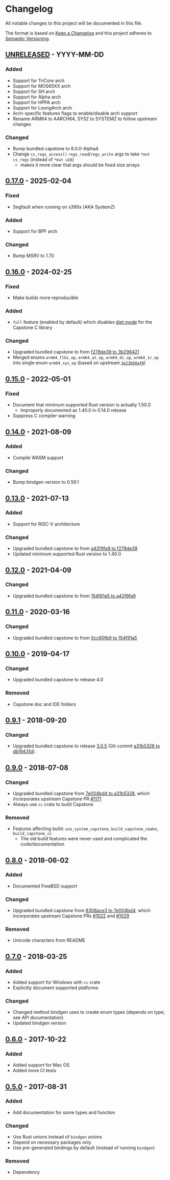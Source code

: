 # Changelog
All notable changes to this project will be documented in this file.

The format is based on [Keep a Changelog](https://keepachangelog.com/en/1.0.0/)
and this project adheres to [Semantic Versioning](https://semver.org/spec/v2.0.0.html).

## [UNRELEASED] - YYYY-MM-DD
### Added
- Support for TriCore arch
- Support for MOS65XX arch
- Support for SH arch
- Support for Alpha arch
- Support for HPPA arch
- Support for LoongArch arch
- Arch-specific features flags to enable/disable arch support
- Rename ARM64 to AARCH64, SYSZ to SYSTEMZ to follow upstream changes

### Changed
- Bump bundled capstone to 6.0.0-Alpha4
- Change `cs_regs_access()` `regs_read`/`regs_write` args to take `*mut cs_regs` (instead of `*mut u16`)
    - makes it more clear that args should be fixed size arrays

## [0.17.0] - 2025-02-04
### Fixed
- Segfault when running on s390x (AKA SystemZ)

### Added
- Support for BPF arch

### Changed
- Bump MSRV to 1.70

## [0.16.0] - 2024-02-25
### Fixed
- Make builds more reproducible

### Added
- `full` feature (enabled by default) which disables [diet mode] for the Capstone C library

[diet mode]: https://www.capstone-engine.org/diet.html

### Changed
- Upgraded bundled capstone to from [f278de39 to 3b298421](https://github.com/aquynh/capstone/compare/f278de39...3b298421)
- Merged enums `arm64_tlbi_op`, `arm64_at_op`, `arm64_dc_op`, `arm64_ic_op` into single enum `arm64_sys_op` (based on upstream [`3e23b60af0`](https://github.com/capstone-engine/capstone/commit/3e23b60af04aa75eb17c14ba33d6ed139a2c405c))

## [0.15.0] - 2022-05-01
### Fixed
- Document that minimum supported Rust version is actually 1.50.0
    - Improperly documented as 1.40.0 in 0.14.0 release
- Suppress C compiler warning

## [0.14.0] - 2021-08-09

### Added
- Compile WASM support

### Changed
- Bump bindgen version to 0.59.1

## [0.13.0] - 2021-07-13

### Added
- Support for RISC-V architecture

### Changed
- Upgraded bundled capstone to from [a42f9fa9 to f278de39](https://github.com/aquynh/capstone/compare/a42f9fa9...f278de39)
- Updated minimum supported Rust version to 1.40.0

## [0.12.0] - 2021-04-09
### Changed
- Upgraded bundled capstone to from [154f91a5 to a42f9fa9](https://github.com/aquynh/capstone/compare/154f91a5...a42f9fa9)

## [0.11.0] - 2020-03-16
### Changed
- Upgraded bundled capstone to from [0cc60fb9 to 154f91a5](https://github.com/aquynh/capstone/compare/0cc60fb9...154f91a5)

## [0.10.0] - 2019-04-17
### Changed
- Upgraded bundled capstone to release 4.0

### Removed
- Capstone doc and IDE folders

## [0.9.1] - 2018-09-20
### Changed
- Upgraded bundled capstone to release [3.0.5](https://github.com/aquynh/capstone/releases/tag/3.0.5)
  (Git commit [a31b5328 to db19431d](https://github.com/aquynh/capstone/compare/a31b5328...db19431d)).

## [0.9.0] - 2018-07-08

### Changed
- Upgraded bundled capstone from
  [7e004bd4 to a31b5328](https://github.com/aquynh/capstone/compare/7e004bd4...a31b5328),
  which incorporates upstream Capstone PR
  [#1171](https://github.com/aquynh/capstone/pull/1171)
- Always use `cc` crate to build Capstone

### Removed
- Features affecting build: `use_system_capstone`, `build_capstone_cmake`, `build_capstone_cc`
    - The old build features were never used and complicated the code/documentation

## [0.8.0] - 2018-06-02
### Added
- Documented FreeBSD support

### Changed
- Upgraded bundled capstone from
  [8308ace3 to 7e004bd4](https://github.com/aquynh/capstone/compare/8308ace3...7e004bd4),
  which incorporates upstream Capstone PRs
  [#1022](https://github.com/aquynh/capstone/pull/1022) and
  [#1029](https://github.com/aquynh/capstone/pull/1029)

### Removed
- Unicode characters from README

## [0.7.0] - 2018-03-25
### Added
- Added support for Windows with `cc` crate
- Explicitly document supported platforms

### Changed
- Changed method bindgen uses to create enum types (depends on type; see API documentation)
- Updated bindgen version

## [0.6.0] - 2017-10-22
### Added
- Added support for Mac OS
- Added more CI tests

## [0.5.0] - 2017-08-31
### Added
- Add documentation for some types and function

### Changed
- Use Rust unions instead of `bindgen` unions
- Depend on necessary packages only
- Use pre-generated bindings by default (instead of running `bindgen`)

### Removed
- Dependency

[UNRELEASED]: https://github.com/capstone-rust/capstone-rs/compare/capstone-sys-v0.17.0...master
[0.17.0]: https://github.com/capstone-rust/capstone-rs/compare/capstone-sys-v0.16.0...capstone-sys-v0.17.0
[0.16.0]: https://github.com/capstone-rust/capstone-rs/compare/capstone-sys-v0.15.0...capstone-sys-v0.16.0
[0.15.0]: https://github.com/capstone-rust/capstone-rs/compare/capstone-sys-v0.14.0...capstone-sys-v0.15.0
[0.14.0]: https://github.com/capstone-rust/capstone-rs/compare/capstone-sys-v0.13.0...capstone-sys-v0.14.0
[0.13.0]: https://github.com/capstone-rust/capstone-rs/compare/capstone-sys-v0.12.0...capstone-sys-v0.13.0
[0.12.0]: https://github.com/capstone-rust/capstone-rs/compare/capstone-sys-v0.11.0...capstone-sys-v0.12.0
[0.11.0]: https://github.com/capstone-rust/capstone-rs/compare/capstone-sys-v0.10.0...capstone-sys-v0.11.0
[0.10.0]: https://github.com/capstone-rust/capstone-rs/compare/capstone-sys-v0.9.1...capstone-sys-v0.10.0
[0.9.1]: https://github.com/capstone-rust/capstone-sys/compare/v0.9.0...v0.9.1
[0.9.0]: https://github.com/capstone-rust/capstone-sys/compare/v0.8.0...v0.9.0
[0.8.0]: https://github.com/capstone-rust/capstone-sys/compare/v0.7.0...v0.8.0
[0.7.0]: https://github.com/capstone-rust/capstone-sys/compare/v0.6.0...v0.7.0
[0.6.0]: https://github.com/capstone-rust/capstone-sys/compare/v0.5.0...v0.6.0
[0.5.0]: https://github.com/capstone-rust/capstone-sys/releases/tag/v0.5.0
